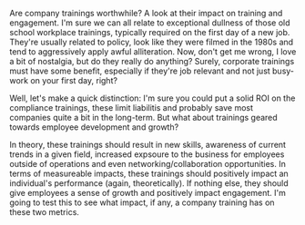 Are company trainings worthwhile? A look at their impact on training and engagement.
I'm sure we can all relate to exceptional dullness of those old school workplace trainings, typically required on the first day of a new job. They're usually related to policy, look like they were filmed in the 1980s and tend to aggressively apply awful alliteration. Now, don't get me wrong, I love a bit of nostalgia, but do they really do anything? Surely, corporate trainings must have some benefit, especially if they're job relevant and not just busy-work on your first day, right?

Well, let's make a quick distinction: I'm sure you could put a solid ROI on the compliance trainings, these limit liabilitis and probably save most companies quite a bit in the long-term. But what about trainings geared towards employee development and growth?

In theory, these trainings should result in new skills, awareness of current trends in a given field, increased expsoure to the business for employees outside of operations and even networking/collaboration opportunities. In terms of measureable impacts, these trainings should positively impact an individual's performance (again, theoretically). If nothing else, they should give employees a sense of growth and positively impact engagement. I'm going to test this to see what impact, if any, a company training has on these two metrics.
